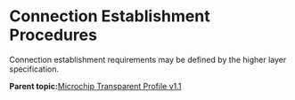 # Connection Establishment Procedures

Connection establishment requirements may be defined by the higher layer<br /> specification.

**Parent topic:**[Microchip Transparent Profile v1.1](GUID-DBD3AFD8-6BFB-4B13-A3C0-C05ADCE92BA6.md)

